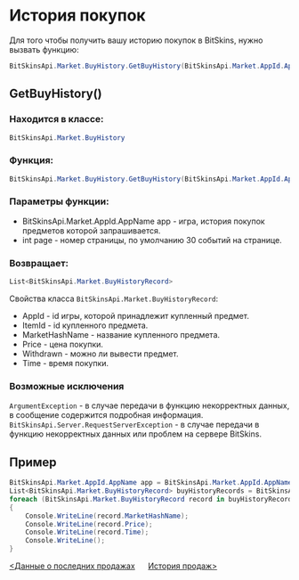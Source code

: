 ﻿# История покупок

Для того чтобы получить вашу историю покупок в BitSkins, нужно вызвать функцию:

```csharp
BitSkinsApi.Market.BuyHistory.GetBuyHistory(BitSkinsApi.Market.AppId.AppName app, int page);
```

## GetBuyHistory()

### Находится в классе:

```csharp
BitSkinsApi.Market.BuyHistory
```

### Функция:

```csharp
BitSkinsApi.Market.BuyHistory.GetBuyHistory(BitSkinsApi.Market.AppId.AppName app, int page);
```

### Параметры функции:

* BitSkinsApi.Market.AppId.AppName app - игра, история покупок предметов которой запрашивается.
* int page - номер страницы, по умолчанию 30 событий на странице.

### Возвращает:

```csharp
List<BitSkinsApi.Market.BuyHistoryRecord>
```

Свойства класса ```BitSkinsApi.Market.BuyHistoryRecord```:
* AppId - id игры, которой принадлежит купленный предмет.
* ItemId - id купленного предмета.
* MarketHashName - название купленного предмета.
* Price - цена покупки.
* Withdrawn - можно ли вывести предмет.
* Time - время покупки.

### Возможные исключения
```ArgumentException``` - в случае передачи в функцию некорректных данных, в сообщение содержится подробная информация.
\
```BitSkinsApi.Server.RequestServerException``` - в случае передачи в функцию некорректных данных или проблем на сервере BitSkins.

## Пример

```csharp
BitSkinsApi.Market.AppId.AppName app = BitSkinsApi.Market.AppId.AppName.CounterStrikGlobalOffensive;
List<BitSkinsApi.Market.BuyHistoryRecord> buyHistoryRecords = BitSkinsApi.Market.BuyHistory.GetBuyHistory(app, 1);
foreach (BitSkinsApi.Market.BuyHistoryRecord record in buyHistoryRecords)
{
    Console.WriteLine(record.MarketHashName);
    Console.WriteLine(record.Price);
    Console.WriteLine(record.Time);
    Console.WriteLine();
}
```

[<Данные о последних продажах](https://github.com/Captious99/BitSkinsApi/blob/master/docs/ru/market/recent_sale.md) &nbsp;&nbsp;&nbsp;&nbsp; [История продаж>](https://github.com/Captious99/BitSkinsApi/blob/master/docs/ru/market/sell_history.md)
